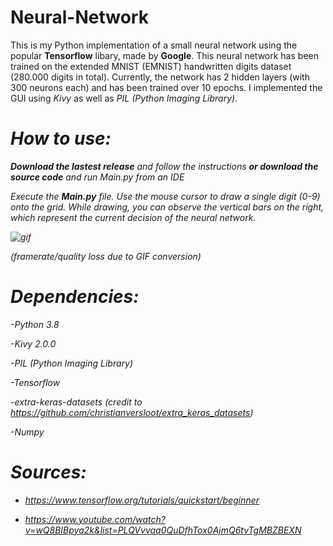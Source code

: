 # Neural-Network
This is my Python implementation of a small neural network using the popular <b>Tensorflow</b> libary, made by <b>Google</b>.
This neural network has been trained on the extended MNIST (EMNIST) handwritten digits dataset (280.000 digits in total).
Currently, the network has 2 hidden layers (with 300 neurons each) and has been trained over 10 epochs. I implemented the GUI using <i>Kivy</i> as well as
<i>PIL<i/> (Python Imaging Library).

# <b>How to use: </b>

<b>Download the lastest release</b> and follow the instructions <b>or download the source code</b> and run <i>Main.py</i> from an IDE

Execute the <b>Main.py</b> file. Use the mouse cursor to draw a single digit (0-9) onto the grid. While drawing, you can observe the vertical bars on the right, which
represent the current decision of the neural network.

![gif](https://media.giphy.com/media/zyrncvyZos8SJ2977x/giphy.gif)

(framerate/quality loss due to GIF conversion)

# <b>Dependencies:</b>

-Python 3.8

-Kivy 2.0.0

-PIL (Python Imaging Library)

-Tensorflow

-extra-keras-datasets (credit to https://github.com/christianversloot/extra_keras_datasets)

-Numpy

# <b>Sources: </b>

- https://www.tensorflow.org/tutorials/quickstart/beginner

- https://www.youtube.com/watch?v=wQ8BIBpya2k&list=PLQVvvaa0QuDfhTox0AjmQ6tvTgMBZBEXN
